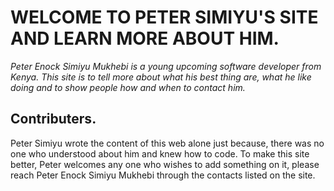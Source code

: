 #  WELCOME TO PETER SIMIYU'S SITE AND LEARN MORE ABOUT HIM.
_Peter Enock Simiyu Mukhebi is a young upcoming software developer from Kenya. This site is to tell more about what his best thing are, what he like doing and to show people how and when to contact him._

##  Contributers.
Peter Simiyu wrote the content of this web alone just because, there was no one who understood about him and knew how to code. To make this site better, Peter welcomes any one who wishes to add something on it, please reach Peter Enock Simiyu Mukhebi through the contacts listed on the site.
